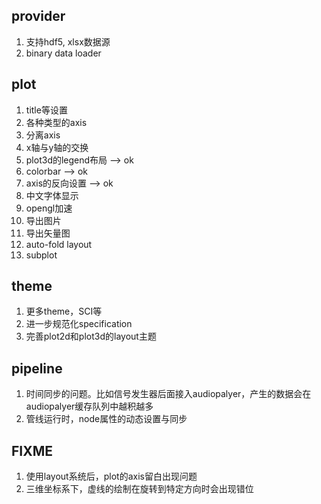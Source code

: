 ## provider
1. 支持hdf5, xlsx数据源
2. binary data loader

## plot
1. title等设置
2. 各种类型的axis
3. 分离axis
4. x轴与y轴的交换
5. plot3d的legend布局 --> ok
6. colorbar --> ok
7. axis的反向设置 --> ok
8. 中文字体显示
9. opengl加速
10. 导出图片
11. 导出矢量图
12. auto-fold layout
13. subplot

## theme
1. 更多theme，SCI等
2. 进一步规范化specification
3. 完善plot2d和plot3d的layout主题

## pipeline
1. 时间同步的问题。比如信号发生器后面接入audiopalyer，产生的数据会在audiopalyer缓存队列中越积越多
2. 管线运行时，node属性的动态设置与同步

## FIXME
1. 使用layout系统后，plot的axis留白出现问题
2. 三维坐标系下，虚线的绘制在旋转到特定方向时会出现错位

